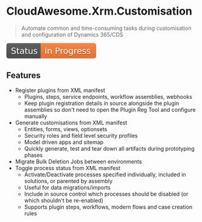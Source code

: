 # CloudAwesome.Xrm.Customisation

> Automate common and time-consuming tasks during customisation and configuration of Dynamics 365/CDS

![In progress](documentation/assets/Status-InProgress.svg)

## Features

- Register plugins from XML manifest
    - Plugins, steps, service endpoints, workflow assemblies, webhooks
    - Keep plugin registration details in source alongside the plugin assemblies so don't need to open the Plugin Reg Tool and configure manually
- Generate customisations from XML manifest
    - Entities, forms, views, optionsets
    - Security roles and field level security profiles
    - Model driven apps and sitemap
    - Quickly generate, test and tear down all artifacts during prototyping phases
- Migrate Bulk Deletion Jobs between environments
- Toggle process status from XML manifest
    - Activate/Deactivate processes specified individually, included in solutions, or parented by assembly
    - Useful for data migrations/imports
    - Include in source control which processes should be disabled (or which shouldn't be re-enabled)
    - Supports plugin steps, workflows, modern flows and case creation rules
